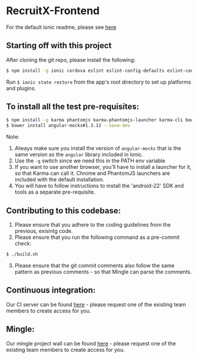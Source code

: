 RecruitX-Frontend
=================

For the default ionic readme, please see [here](/DEFAULT_IONIC_README.md)

## Starting off with this project

After cloning the git repo, please install the following:

```bash
$ npm install -g ionic cordova eslint eslint-config-defaults eslint-config-google eslint-plugin-backbone eslint-plugin-html --save-dev
```

Run `$ ionic state restore` from the app's root directory to set up platforms and plugins.

## To install all the test pre-requisites:

```bash
$ npm install -g karma phantomjs karma-phantomjs-launcher karma-cli bower jasmine karma-jasmine karma-chrome-launcher --save-dev
$ bower install angular-mocks#1.3.13 --save-dev
```
Note:
  1. Always make sure you install the version of `angular-mocks` that is the same version as the `angular` library included in Ionic.
  2. Use the `-g` switch since we need this in the PATH env variable
  3. If you want to use another browser, you'll have to install a launcher for it, so that Karma can call it. Chrome and PhantomJS launchers are included with the default installation.
  4. You will have to follow instructions to install the 'android-22' SDK and tools as a separate pre-requisite.

## Contributing to this codebase:

1. Please ensure that you adhere to the coding guidelines from the previous, exisintg code.
2. Please ensure that you run the following command as a pre-commit check:
  ```bash
  $ ./build.sh
  ```
3. Please ensure that the git commit comments also follow the same pattern as previous comments - so that Mingle can parse the comments.

## Continuous integration:
Our CI server can be found [here](http://10.134.125.194:8153/go/pipelines) - please request one of the existing team members to create access for you.

## Mingle:
Our mingle project wall can be found [here](https://recruitx.mingle.thoughtworks.com/projects/recruit_x/overview) - please request one of the existing team members to create access for you.
